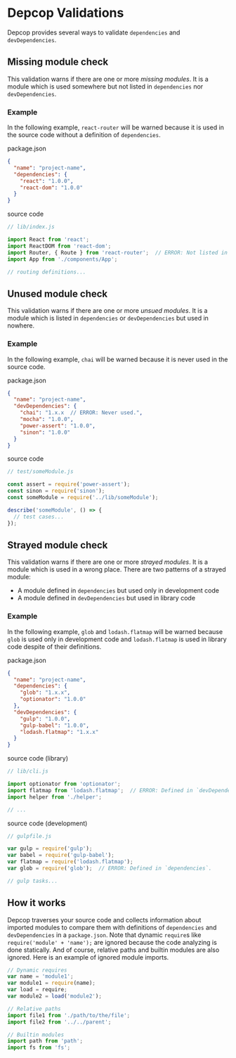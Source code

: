 # Depcop Validations

Depcop provides several ways to validate `dependencies` and `devDependencies`.

## Missing module check

This validation warns if there are one or more _missing modules_.
It is a module which is used somewhere but not listed in
`dependencies` nor `devDependencies`.

### Example

In the following example, `react-router` will be warned because
it is used in the source code without a definition of `dependencies`.

package.json

```json
{
  "name": "project-name",
  "dependencies": {
    "react": "1.0.0",
    "react-dom": "1.0.0"
  }
}
```

source code

```js
// lib/index.js

import React from 'react';
import ReactDOM from 'react-dom';
import Router, { Route } from 'react-router';  // ERROR: Not listed in `dependencies`.
import App from './components/App';

// routing definitions...
```

## Unused module check

This validation warns if there are one or more _unsued modules_.
It is a module which is listed in `dependencies` or `devDependencies`
but used in nowhere.

### Example

In the following example, `chai` will be warned because
it is never used in the source code.

package.json

```json
{
  "name": "project-name",
  "devDependencies": {
    "chai": "1.x.x  // ERROR: Never used.",
    "mocha": "1.0.0",
    "power-assert": "1.0.0",
    "sinon": "1.0.0"
  }
}
```

source code

```js
// test/someModule.js

const assert = require('power-assert');
const sinon = require('sinon');
const someModule = require('../lib/someModule');

describe('someModule', () => {
  // test cases...
});
```

## Strayed module check

This validation warns if there are one or more _strayed modules_.
It is a module which is used in a wrong place. There are two patterns of a strayed module:

* A module defined in `dependencies` but used only in development code
* A module defined in `devDependencies` but used in library code

### Example

In the following example, `glob` and `lodash.flatmap` will be warned because
`glob` is used only in development code and `lodash.flatmap` is used in
library code despite of their definitions.

package.json

```json
{
  "name": "project-name",
  "dependencies": {
    "glob": "1.x.x",
    "optionator": "1.0.0"
  },
  "devDependencies": {
    "gulp": "1.0.0",
    "gulp-babel": "1.0.0",
    "lodash.flatmap": "1.x.x"
  }
}
```

source code (library)

```js
// lib/cli.js

import optionator from 'optionator';
import flatmap from 'lodash.flatmap';  // ERROR: Defined in `devDependencies`.
import helper from './helper';

// ...
```

source code (development)

```js
// gulpfile.js

var gulp = require('gulp');
var babel = require('gulp-babel');
var flatmap = require('lodash.flatmap');
var glob = require('glob');  // ERROR: Defined in `dependencies`.

// gulp tasks...
```

## How it works

Depcop traverses your source code and collects information about imported modules
to compare them with definitions of `dependencies` and `devDependencies` in a `package.json`.
Note that dynamic `require`s like `require('module' + 'name');` are ignored because
the code analyzing is done statically.
And of course, relative paths and builtin modules are also ignored.
Here is an example of ignored module imports.

```js
// Dynamic requires
var name = 'module1';
var module1 = require(name);
var load = require;
var module2 = load('module2');

// Relative paths
import file1 from './path/to/the/file';
import file2 from '../../parent';

// Builtin modules
import path from 'path';
import fs from 'fs';
```
